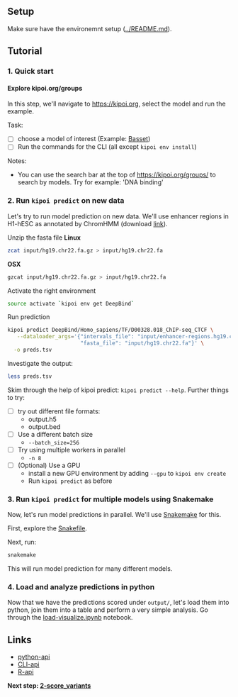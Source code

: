 ## Setup

Make sure have the environemnt setup ([../README.md](../README.md)).

## Tutorial

### 1. Quick start 

#### Explore kipoi.org/groups

In this step, we'll navigate to <https://kipoi.org>, select the model and run the example.

Task:
- [ ] choose a model of interest (Example: [Basset](http://kipoi.org/models/Basset/))
- [ ] Run the commands for the CLI (all except `kipoi env install`)

Notes:
- You can use the search bar at the top of <https://kipoi.org/groups/> to search by models. Try for example: 'DNA binding'

### 2. Run `kipoi predict` on new data

Let's try to run model prediction on new data. We'll use enhancer regions in H1-hESC as annotated by ChromHMM (download [link](https://egg2.wustl.edu/roadmap/data/byDataType/dnase/BED_files_enh/regions_enh_E003.bed.gz)).

Unzip the fasta file
**Linux**
```bash
zcat input/hg19.chr22.fa.gz > input/hg19.chr22.fa
```
**OSX**
```bash
gzcat input/hg19.chr22.fa.gz > input/hg19.chr22.fa
```

Activate the right environment
```bash
source activate `kipoi env get DeepBind`
```

Run prediction
```bash
kipoi predict DeepBind/Homo_sapiens/TF/D00328.018_ChIP-seq_CTCF \
   --dataloader_args='{"intervals_file": "input/enhancer-regions.hg19.chr22.bed.gz",
                       "fasta_file": "input/hg19.chr22.fa"}' \
  -o preds.tsv
```

Investigate the output:

```bash
less preds.tsv
```

Skim through the help of kipoi predict: `kipoi predict --help`. Further things to try:
- [ ] try out different file formats:
  - output.h5
  - output.bed
- [ ] Use a different batch size
  - `--batch_size=256`
- [ ] Try using multiple workers in parallel
  - `-n 8`
- [ ] (Optional) Use a GPU
  - install a new GPU environment by adding `--gpu` to `kipoi env create`
  - Run `kipoi predict` as before

### 3. Run `kipoi predict` for multiple models using Snakemake

Now, let's run model predictions in parallel. We'll use [Snakemake](snakemake.readthedocs.io) for this.

First, explore the [Snakefile](./Snakefile).

Next, run:

```bash
snakemake
```

This will run model prediction for many different models.

### 4. Load and analyze predictions in python

Now that we have the predictions scored under `output/`, let's load them into python, join them into a table and perform a very simple analysis. Go through the [load-visualize.ipynb](./load-visualize.ipynb) notebook.

## Links

- [python-api](http://kipoi.org/docs/using/python/)
- [CLI-api](http://kipoi.org/docs/using/cli/)
- [R-api](http://kipoi.org/docs/using/R/)

**Next step: [2-score_variants](../2-score_variants)**
